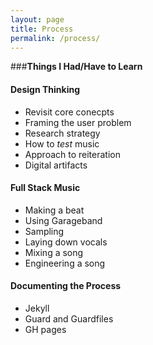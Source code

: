 ```yaml
---
layout: page
title: Process
permalink: /process/
---
```


###**Things I Had/Have to Learn**  

#### Design Thinking  
  - Revisit core conecpts  
  - Framing the user problem  
  - Research strategy  
  - How to *test* music    
  - Approach to reiteration
  - Digital artifacts

#### Full Stack Music  
  - Making a beat  
  - Using Garageband  
  - Sampling  
  - Laying down vocals  
  - Mixing a song  
  - Engineering a song

#### Documenting the Process  
  - Jekyll  
  - Guard and Guardfiles  
  - GH pages